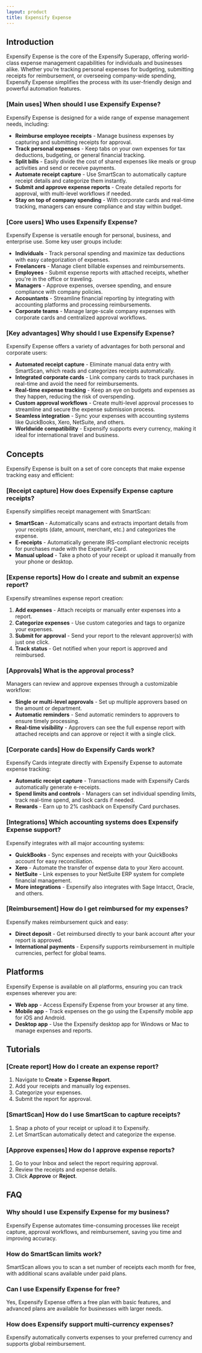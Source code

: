 ```yaml
---
layout: product
title: Expensify Expense
---
```

## Introduction
Expensify Expense is the core of the Expensify Superapp, offering world-class expense management capabilities for individuals and businesses alike. Whether you're tracking personal expenses for budgeting, submitting receipts for reimbursement, or overseeing company-wide spending, Expensify Expense simplifies the process with its user-friendly design and powerful automation features.

### [Main uses] When should I use Expensify Expense?
Expensify Expense is designed for a wide range of expense management needs, including:
* **Reimburse employee receipts** - Manage business expenses by capturing and submitting receipts for approval.
* **Track personal expenses** - Keep tabs on your own expenses for tax deductions, budgeting, or general financial tracking.
* **Split bills** - Easily divide the cost of shared expenses like meals or group activities and send or receive payments.
* **Automate receipt capture** - Use SmartScan to automatically capture receipt details and categorize them instantly.
* **Submit and approve expense reports** - Create detailed reports for approval, with multi-level workflows if needed.
* **Stay on top of company spending** - With corporate cards and real-time tracking, managers can ensure compliance and stay within budget.

### [Core users] Who uses Expensify Expense?
Expensify Expense is versatile enough for personal, business, and enterprise use. Some key user groups include:
* **Individuals** - Track personal spending and maximize tax deductions with easy categorization of expenses.
* **Freelancers** - Manage client billable expenses and reimbursements.
* **Employees** - Submit expense reports with attached receipts, whether you're in the office or traveling.
* **Managers** - Approve expenses, oversee spending, and ensure compliance with company policies.
* **Accountants** - Streamline financial reporting by integrating with accounting platforms and processing reimbursements.
* **Corporate teams** - Manage large-scale company expenses with corporate cards and centralized approval workflows.

### [Key advantages] Why should I use Expensify Expense?
Expensify Expense offers a variety of advantages for both personal and corporate users:
* **Automated receipt capture** - Eliminate manual data entry with SmartScan, which reads and categorizes receipts automatically.
* **Integrated corporate cards** - Link company cards to track purchases in real-time and avoid the need for reimbursements.
* **Real-time expense tracking** - Keep an eye on budgets and expenses as they happen, reducing the risk of overspending.
* **Custom approval workflows** - Create multi-level approval processes to streamline and secure the expense submission process.
* **Seamless integration** - Sync your expenses with accounting systems like QuickBooks, Xero, NetSuite, and others.
* **Worldwide compatibility** - Expensify supports every currency, making it ideal for international travel and business.

## Concepts
Expensify Expense is built on a set of core concepts that make expense tracking easy and efficient:

### [Receipt capture] How does Expensify Expense capture receipts?
Expensify simplifies receipt management with SmartScan:
* **SmartScan** - Automatically scans and extracts important details from your receipts (date, amount, merchant, etc.) and categorizes the expense.
* **E-receipts** - Automatically generate IRS-compliant electronic receipts for purchases made with the Expensify Card.
* **Manual upload** - Take a photo of your receipt or upload it manually from your phone or desktop.

### [Expense reports] How do I create and submit an expense report?
Expensify streamlines expense report creation:
1. **Add expenses** - Attach receipts or manually enter expenses into a report.
2. **Categorize expenses** - Use custom categories and tags to organize your expenses.
3. **Submit for approval** - Send your report to the relevant approver(s) with just one click.
4. **Track status** - Get notified when your report is approved and reimbursed.

### [Approvals] What is the approval process?
Managers can review and approve expenses through a customizable workflow:
* **Single or multi-level approvals** - Set up multiple approvers based on the amount or department.
* **Automatic reminders** - Send automatic reminders to approvers to ensure timely processing.
* **Real-time visibility** - Approvers can see the full expense report with attached receipts and can approve or reject it with a single click.

### [Corporate cards] How do Expensify Cards work?
Expensify Cards integrate directly with Expensify Expense to automate expense tracking:
* **Automatic receipt capture** - Transactions made with Expensify Cards automatically generate e-receipts.
* **Spend limits and controls** - Managers can set individual spending limits, track real-time spend, and lock cards if needed.
* **Rewards** - Earn up to 2% cashback on Expensify Card purchases.

### [Integrations] Which accounting systems does Expensify Expense support?
Expensify integrates with all major accounting systems:
* **QuickBooks** - Sync expenses and receipts with your QuickBooks account for easy reconciliation.
* **Xero** - Automate the transfer of expense data to your Xero account.
* **NetSuite** - Link expenses to your NetSuite ERP system for complete financial management.
* **More integrations** - Expensify also integrates with Sage Intacct, Oracle, and others.

### [Reimbursement] How do I get reimbursed for my expenses?
Expensify makes reimbursement quick and easy:
* **Direct deposit** - Get reimbursed directly to your bank account after your report is approved.
* **International payments** - Expensify supports reimbursement in multiple currencies, perfect for global teams.

## Platforms
Expensify Expense is available on all platforms, ensuring you can track expenses wherever you are:
* **Web app** - Access Expensify Expense from your browser at any time.
* **Mobile app** - Track expenses on the go using the Expensify mobile app for iOS and Android.
* **Desktop app** - Use the Expensify desktop app for Windows or Mac to manage expenses and reports.

## Tutorials

### [Create report] How do I create an expense report?
1. Navigate to **Create** > **Expense Report**.
2. Add your receipts and manually log expenses.
3. Categorize your expenses.
4. Submit the report for approval.

### [SmartScan] How do I use SmartScan to capture receipts?
1. Snap a photo of your receipt or upload it to Expensify.
2. Let SmartScan automatically detect and categorize the expense.

### [Approve expenses] How do I approve expense reports?
1. Go to your Inbox and select the report requiring approval.
2. Review the receipts and expense details.
3. Click **Approve** or **Reject**.

## FAQ

### Why should I use Expensify Expense for my business?
Expensify Expense automates time-consuming processes like receipt capture, approval workflows, and reimbursement, saving you time and improving accuracy.

### How do SmartScan limits work?
SmartScan allows you to scan a set number of receipts each month for free, with additional scans available under paid plans.

### Can I use Expensify Expense for free?
Yes, Expensify Expense offers a free plan with basic features, and advanced plans are available for businesses with larger needs.

### How does Expensify support multi-currency expenses?
Expensify automatically converts expenses to your preferred currency and supports global reimbursement.

